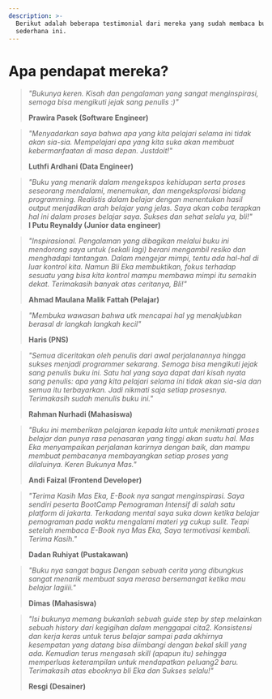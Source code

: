 ```yaml
---
description: >-
  Berikut adalah beberapa testimonial dari mereka yang sudah membaca buku
  sederhana ini.
---
```


# Apa pendapat mereka?

> _"Bukunya keren. Kisah dan pengalaman yang sangat menginspirasi, semoga bisa mengikuti jejak sang penulis :)"_
>
> **Prawira Pasek (Software Engineer)**

> _"Menyadarkan saya bahwa apa yang kita pelajari selama ini tidak akan sia-sia. Mempelajari apa yang kita suka akan membuat kebermanfaatan di masa depan. Justdoit!"_
>
> **Luthfi Ardhani (Data Engineer)**

> _"Buku yang menarik dalam mengekspos kehidupan serta proses seseorang mendalami, menemukan, dan mengeksplorasi bidang programming. Realistis dalam belajar dengan menentukan hasil output menjadikan arah belajar yang jelas. Saya akan coba terapkan hal ini dalam proses belajar saya. Sukses dan sehat selalu ya, bli!"_\
> **I Putu Reynaldy (Junior data engineer)**

> _"Inspirasional. Pengalaman yang dibagikan melalui buku ini mendorong saya untuk (sekali lagi) berani mengambil resiko dan menghadapi tantangan. Dalam mengejar mimpi, tentu ada hal-hal di luar kontrol kita. Namun Bli Eka membuktikan, fokus terhadap sesuatu yang bisa kita kontrol mampu membawa mimpi itu semakin dekat. Terimakasih banyak atas ceritanya, Bli!"_
>
> **Ahmad Maulana Malik Fattah (Pelajar)**

> _"Membuka wawasan bahwa utk mencapai hal yg menakjubkan berasal dr langkah langkah kecil"_
>
> **Haris (PNS)**

> _"Semua diceritakan oleh penulis dari awal perjalanannya hingga sukses menjadi programmer sekarang. Semoga bisa mengikuti jejak sang penulis buku ini. Satu hal yang saya dapat dari kisah nyata sang penulis: apa yang kita pelajari selama ini tidak akan sia-sia dan semua itu terbayarkan. Jadi nikmati saja setiap prosesnya. Terimakasih sudah menulis buku ini."_
>
> **Rahman Nurhadi (Mahasiswa)**

> _"Buku ini memberikan pelajaran kepada kita untuk menikmati proses belajar dan punya rasa penasaran yang tinggi akan suatu hal. Mas Eka menyampaikan perjalanan karirnya dengan baik, dan mampu membuat pembacanya membayangkan setiap proses yang dilaluinya. Keren Bukunya Mas."_
>
> **Andi Faizal (Frontend Developer)**

> _"Terima Kasih Mas Eka, E-Book nya sangat menginspirasi. Saya sendiri peserta BootCamp Pemograman Intensif di salah satu platform di jakarta. Terkadang mental saya suka down ketika belajar pemograman pada waktu mengalami materi yg cukup sulit. Teapi setelah membaca E-Book nya Mas Eka, Saya termotivasi kembali. Terima Kasih."_
>
> **Dadan Ruhiyat (Pustakawan)**

> _"Buku nya sangat bagus Dengan sebuah cerita yang dibungkus sangat menarik membuat saya merasa bersemangat ketika mau belajar lagiiii."_
>
> **Dimas (Mahasiswa)**

> _"Isi bukunya memang bukanlah sebuah guide step by step melainkan sebuah history dari kegigihan dalam menggapai cita2. Konsistensi dan kerja keras untuk terus belajar sampai pada akhirnya kesempatan yang datang bisa diimbangi dengan bekal skill yang ada. Kemudian terus mengasah skill (apapun itu) sehingga memperluas keterampilan untuk mendapatkan peluang2 baru. Terimakasih atas ebooknya bli Eka dan Sukses selalu!"_
>
> **Resgi (Desainer)**
